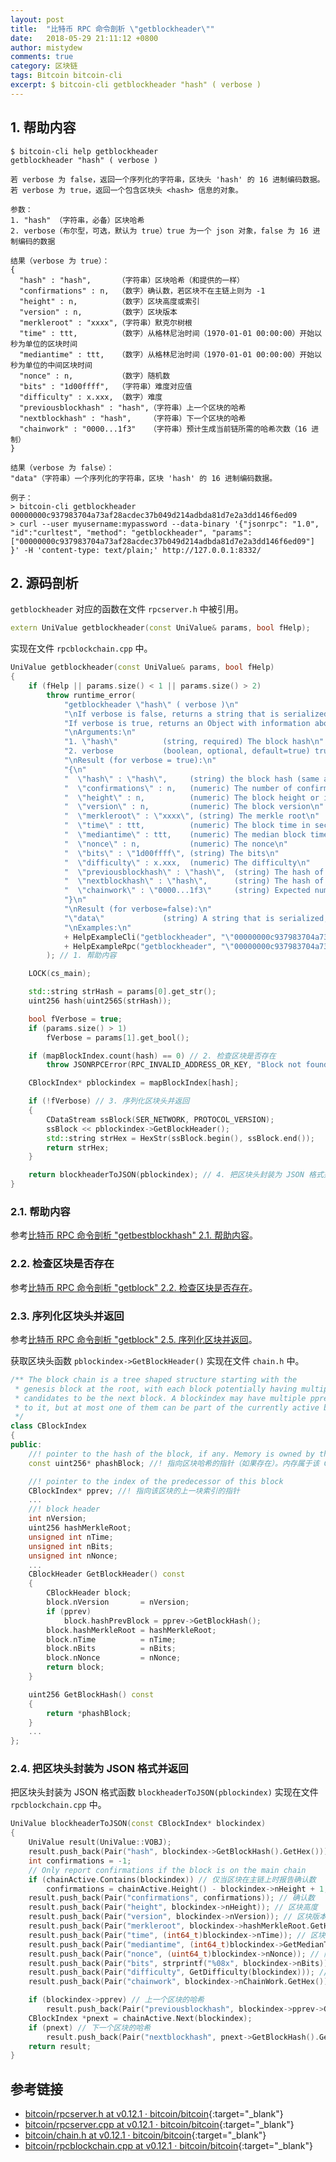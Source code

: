 ```yaml
---
layout: post
title:  "比特币 RPC 命令剖析 \"getblockheader\""
date:   2018-05-29 21:11:12 +0800
author: mistydew
comments: true
category: 区块链
tags: Bitcoin bitcoin-cli
excerpt: $ bitcoin-cli getblockheader "hash" ( verbose )
---
```

## 1. 帮助内容

```shell
$ bitcoin-cli help getblockheader
getblockheader "hash" ( verbose )

若 verbose 为 false，返回一个序列化的字符串，区块头 'hash' 的 16 进制编码数据。
若 verbose 为 true，返回一个包含区块头 <hash> 信息的对象。

参数：
1. "hash" （字符串，必备）区块哈希
2. verbose（布尔型，可选，默认为 true）true 为一个 json 对象，false 为 16 进制编码的数据

结果（verbose 为 true）：
{
  "hash" : "hash",      （字符串）区块哈希（和提供的一样）
  "confirmations" : n,  （数字）确认数，若区块不在主链上则为 -1
  "height" : n,         （数字）区块高度或索引
  "version" : n,        （数字）区块版本
  "merkleroot" : "xxxx",（字符串）默克尔树根
  "time" : ttt,         （数字）从格林尼治时间（1970-01-01 00:00:00）开始以秒为单位的区块时间
  "mediantime" : ttt,   （数字）从格林尼治时间（1970-01-01 00:00:00）开始以秒为单位的中间区块时间
  "nonce" : n,          （数字）随机数
  "bits" : "1d00ffff",  （字符串）难度对应值
  "difficulty" : x.xxx, （数字）难度
  "previousblockhash" : "hash",（字符串）上一个区块的哈希
  "nextblockhash" : "hash",    （字符串）下一个区块的哈希
  "chainwork" : "0000...1f3"   （字符串）预计生成当前链所需的哈希次数（16 进制）
}

结果（verbose 为 false）：
"data"（字符串）一个序列化的字符串，区块 'hash' 的 16 进制编码数据。

例子：
> bitcoin-cli getblockheader 00000000c937983704a73af28acdec37b049d214adbda81d7e2a3dd146f6ed09
> curl --user myusername:mypassword --data-binary '{"jsonrpc": "1.0", "id":"curltest", "method": "getblockheader", "params": ["00000000c937983704a73af28acdec37b049d214adbda81d7e2a3dd146f6ed09"] }' -H 'content-type: text/plain;' http://127.0.0.1:8332/
```

## 2. 源码剖析

`getblockheader` 对应的函数在文件 `rpcserver.h` 中被引用。

```cpp
extern UniValue getblockheader(const UniValue& params, bool fHelp);
```

实现在文件 `rpcblockchain.cpp` 中。

```cpp
UniValue getblockheader(const UniValue& params, bool fHelp)
{
    if (fHelp || params.size() < 1 || params.size() > 2)
        throw runtime_error(
            "getblockheader \"hash\" ( verbose )\n"
            "\nIf verbose is false, returns a string that is serialized, hex-encoded data for blockheader 'hash'.\n"
            "If verbose is true, returns an Object with information about blockheader <hash>.\n"
            "\nArguments:\n"
            "1. \"hash\"          (string, required) The block hash\n"
            "2. verbose           (boolean, optional, default=true) true for a json object, false for the hex encoded data\n"
            "\nResult (for verbose = true):\n"
            "{\n"
            "  \"hash\" : \"hash\",     (string) the block hash (same as provided)\n"
            "  \"confirmations\" : n,   (numeric) The number of confirmations, or -1 if the block is not on the main chain\n"
            "  \"height\" : n,          (numeric) The block height or index\n"
            "  \"version\" : n,         (numeric) The block version\n"
            "  \"merkleroot\" : \"xxxx\", (string) The merkle root\n"
            "  \"time\" : ttt,          (numeric) The block time in seconds since epoch (Jan 1 1970 GMT)\n"
            "  \"mediantime\" : ttt,    (numeric) The median block time in seconds since epoch (Jan 1 1970 GMT)\n"
            "  \"nonce\" : n,           (numeric) The nonce\n"
            "  \"bits\" : \"1d00ffff\", (string) The bits\n"
            "  \"difficulty\" : x.xxx,  (numeric) The difficulty\n"
            "  \"previousblockhash\" : \"hash\",  (string) The hash of the previous block\n"
            "  \"nextblockhash\" : \"hash\",      (string) The hash of the next block\n"
            "  \"chainwork\" : \"0000...1f3\"     (string) Expected number of hashes required to produce the current chain (in hex)\n"
            "}\n"
            "\nResult (for verbose=false):\n"
            "\"data\"             (string) A string that is serialized, hex-encoded data for block 'hash'.\n"
            "\nExamples:\n"
            + HelpExampleCli("getblockheader", "\"00000000c937983704a73af28acdec37b049d214adbda81d7e2a3dd146f6ed09\"")
            + HelpExampleRpc("getblockheader", "\"00000000c937983704a73af28acdec37b049d214adbda81d7e2a3dd146f6ed09\"")
        ); // 1. 帮助内容

    LOCK(cs_main);

    std::string strHash = params[0].get_str();
    uint256 hash(uint256S(strHash));

    bool fVerbose = true;
    if (params.size() > 1)
        fVerbose = params[1].get_bool();

    if (mapBlockIndex.count(hash) == 0) // 2. 检查区块是否存在
        throw JSONRPCError(RPC_INVALID_ADDRESS_OR_KEY, "Block not found");

    CBlockIndex* pblockindex = mapBlockIndex[hash];

    if (!fVerbose) // 3. 序列化区块头并返回
    {
        CDataStream ssBlock(SER_NETWORK, PROTOCOL_VERSION);
        ssBlock << pblockindex->GetBlockHeader();
        std::string strHex = HexStr(ssBlock.begin(), ssBlock.end());
        return strHex;
    }

    return blockheaderToJSON(pblockindex); // 4. 把区块头封装为 JSON 格式并返回
}
```

### 2.1. 帮助内容

参考[比特币 RPC 命令剖析 "getbestblockhash" 2.1. 帮助内容](/blog/2018/05/bitcoin-rpc-command-getbestblockhash.html#21-帮助内容)。

### 2.2. 检查区块是否存在

参考[比特币 RPC 命令剖析 "getblock" 2.2. 检查区块是否存在](/blog/2018/05/bitcoin-rpc-command-getblock.html#22-检查区块是否存在)。

### 2.3. 序列化区块头并返回

参考[比特币 RPC 命令剖析 "getblock" 2.5. 序列化区块并返回](/blog/2018/05/bitcoin-rpc-command-getblock.html#25-序列化区块并返回)。

获取区块头函数 `pblockindex->GetBlockHeader()` 实现在文件 `chain.h` 中。

```cpp
/** The block chain is a tree shaped structure starting with the
 * genesis block at the root, with each block potentially having multiple
 * candidates to be the next block. A blockindex may have multiple pprev pointing
 * to it, but at most one of them can be part of the currently active branch.
 */
class CBlockIndex
{
public:
    //! pointer to the hash of the block, if any. Memory is owned by this CBlockIndex
    const uint256* phashBlock; //! 指向区块哈希的指针（如果存在）。内存属于该 CBlockIndex

    //! pointer to the index of the predecessor of this block
    CBlockIndex* pprev; //! 指向该区块的上一块索引的指针
    ...
    //! block header
    int nVersion;
    uint256 hashMerkleRoot;
    unsigned int nTime;
    unsigned int nBits;
    unsigned int nNonce;
    ...
    CBlockHeader GetBlockHeader() const
    {
        CBlockHeader block;
        block.nVersion       = nVersion;
        if (pprev)
            block.hashPrevBlock = pprev->GetBlockHash();
        block.hashMerkleRoot = hashMerkleRoot;
        block.nTime          = nTime;
        block.nBits          = nBits;
        block.nNonce         = nNonce;
        return block;
    }

    uint256 GetBlockHash() const
    {
        return *phashBlock;
    }
    ...
};
```

### 2.4. 把区块头封装为 JSON 格式并返回

把区块头封装为 JSON 格式函数 `blockheaderToJSON(pblockindex)` 实现在文件 `rpcblockchain.cpp` 中。

```cpp
UniValue blockheaderToJSON(const CBlockIndex* blockindex)
{
    UniValue result(UniValue::VOBJ);
    result.push_back(Pair("hash", blockindex->GetBlockHash().GetHex())); // 区块哈希
    int confirmations = -1;
    // Only report confirmations if the block is on the main chain
    if (chainActive.Contains(blockindex)) // 仅当区块在主链上时报告确认数
        confirmations = chainActive.Height() - blockindex->nHeight + 1; // 计算确认数
    result.push_back(Pair("confirmations", confirmations)); // 确认数
    result.push_back(Pair("height", blockindex->nHeight)); // 区块高度
    result.push_back(Pair("version", blockindex->nVersion)); // 区块版本号
    result.push_back(Pair("merkleroot", blockindex->hashMerkleRoot.GetHex())); // 默克尔树根哈希
    result.push_back(Pair("time", (int64_t)blockindex->nTime)); // 区块创建时间
    result.push_back(Pair("mediantime", (int64_t)blockindex->GetMedianTimePast())); // 区块中间时间
    result.push_back(Pair("nonce", (uint64_t)blockindex->nNonce)); // 随机数
    result.push_back(Pair("bits", strprintf("%08x", blockindex->nBits))); // 难度对应值
    result.push_back(Pair("difficulty", GetDifficulty(blockindex))); // 难度
    result.push_back(Pair("chainwork", blockindex->nChainWork.GetHex())); // 链工作量

    if (blockindex->pprev) // 上一个区块的哈希
        result.push_back(Pair("previousblockhash", blockindex->pprev->GetBlockHash().GetHex()));
    CBlockIndex *pnext = chainActive.Next(blockindex);
    if (pnext) // 下一个区块的哈希
        result.push_back(Pair("nextblockhash", pnext->GetBlockHash().GetHex()));
    return result;
}
```

## 参考链接

* [bitcoin/rpcserver.h at v0.12.1 · bitcoin/bitcoin](https://github.com/bitcoin/bitcoin/blob/v0.12.1/src/rpcserver.h){:target="_blank"}
* [bitcoin/rpcserver.cpp at v0.12.1 · bitcoin/bitcoin](https://github.com/bitcoin/bitcoin/blob/v0.12.1/src/rpcserver.cpp){:target="_blank"}
* [bitcoin/chain.h at v0.12.1 · bitcoin/bitcoin](https://github.com/bitcoin/bitcoin/blob/v0.12.1/src/chain.h){:target="_blank"}
* [bitcoin/rpcblockchain.cpp at v0.12.1 · bitcoin/bitcoin](https://github.com/bitcoin/bitcoin/blob/v0.12.1/src/rpcblockchain.cpp){:target="_blank"}
